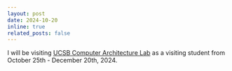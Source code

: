 ```yaml
---
layout: post
date: 2024-10-20
inline: true
related_posts: false
---
```


I will be visiting [UCSB Computer Architecture Lab](https://www.arch.cs.ucsb.edu/) as a visiting student from October 25th - December 20th, 2024.